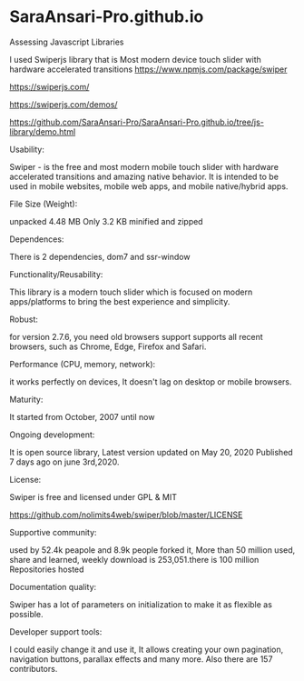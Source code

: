 # SaraAnsari-Pro.github.io


Assessing Javascript Libraries

I used Swiperjs library that is Most modern device touch slider with hardware accelerated transitions
https://www.npmjs.com/package/swiper

https://swiperjs.com/

https://swiperjs.com/demos/

https://github.com/SaraAnsari-Pro/SaraAnsari-Pro.github.io/tree/js-library/demo.html

Usability:

Swiper - is the free and most modern mobile touch slider with hardware accelerated transitions and
amazing native behavior. It is intended to be used in mobile websites, mobile web apps, and mobile 
native/hybrid apps.

File Size (Weight):

unpacked 4.48 MB
Only 3.2 KB minified and zipped

Dependences:

There is 2 dependencies, dom7 and ssr-window

Functionality/Reusability:

This library is a modern touch slider which is focused on modern apps/platforms to bring the
best experience and simplicity.

Robust:

for version 2.7.6,  you need old browsers support
supports all recent browsers, such as Chrome, Edge, Firefox and Safari.

Performance (CPU, memory, network):

it works perfectly on devices, It doesn't lag on desktop or mobile browsers.

Maturity:

It started from October, 2007 until now

Ongoing development: 

It is open source library, Latest version updated on May 20, 2020
Published 7 days ago on june 3rd,2020. 

License:

Swiper is free and licensed under GPL & MIT

https://github.com/nolimits4web/swiper/blob/master/LICENSE

Supportive community:

used by 52.4k peapole and 8.9k people forked it, More than 50 million used, 
share and learned, weekly download is 253,051.there is 100 million Repositories hosted

Documentation quality:

Swiper has a lot of parameters on initialization to make it as flexible as 
possible.

Developer support tools:

I could easily change it and use it, It allows creating your own pagination, navigation buttons, parallax 
effects and many more. Also there are 157 contributors.
